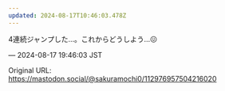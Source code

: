 ```yaml
---
updated: 2024-08-17T10:46:03.478Z
---
```


<p>4連続ジャンプした…。これからどうしよう…😖</p>

&mdash; 2024-08-17 19:46:03 JST

Original URL: https://mastodon.social/@sakuramochi0/112976957504216020

